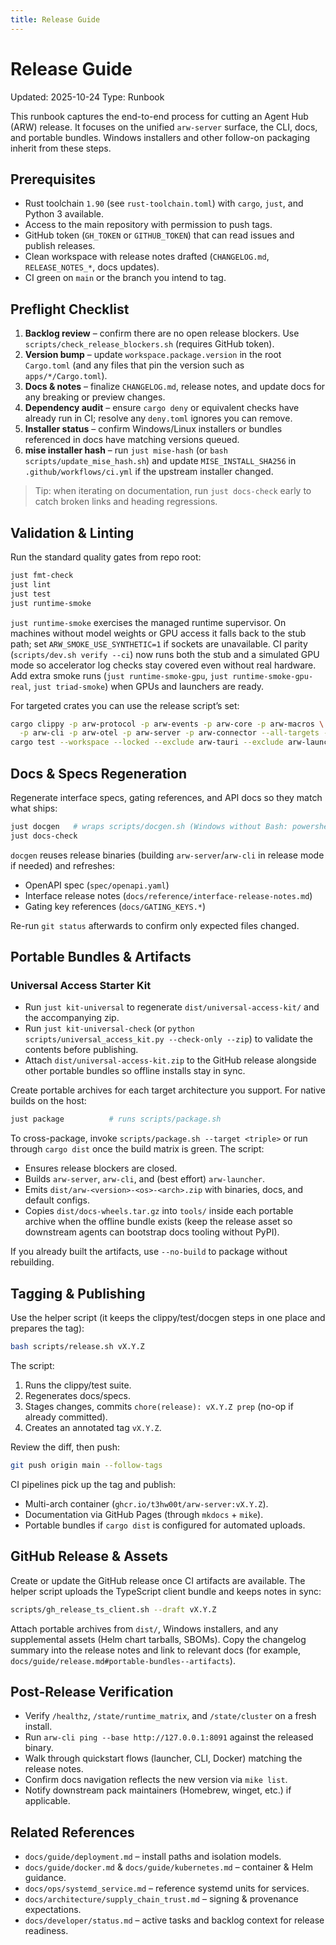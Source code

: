 ```yaml
---
title: Release Guide
---
```


# Release Guide

Updated: 2025-10-24
Type: Runbook

This runbook captures the end-to-end process for cutting an Agent Hub (ARW) release. It focuses on the unified `arw-server` surface, the CLI, docs, and portable bundles. Windows installers and other follow-on packaging inherit from these steps.

## Prerequisites
- Rust toolchain `1.90` (see `rust-toolchain.toml`) with `cargo`, `just`, and Python 3 available.
- Access to the main repository with permission to push tags.
- GitHub token (`GH_TOKEN` or `GITHUB_TOKEN`) that can read issues and publish releases.
- Clean workspace with release notes drafted (`CHANGELOG.md`, `RELEASE_NOTES_*`, docs updates).
- CI green on `main` or the branch you intend to tag.

## Preflight Checklist
1. **Backlog review** – confirm there are no open release blockers. Use `scripts/check_release_blockers.sh` (requires GitHub token).
2. **Version bump** – update `workspace.package.version` in the root `Cargo.toml` (and any files that pin the version such as `apps/*/Cargo.toml`).
3. **Docs & notes** – finalize `CHANGELOG.md`, release notes, and update docs for any breaking or preview changes.
4. **Dependency audit** – ensure `cargo deny` or equivalent checks have already run in CI; resolve any `deny.toml` ignores you can remove.
5. **Installer status** – confirm Windows/Linux installers or bundles referenced in docs have matching versions queued.
6. **mise installer hash** – run `just mise-hash` (or `bash scripts/update_mise_hash.sh`) and update `MISE_INSTALL_SHA256` in `.github/workflows/ci.yml` if the upstream installer changed.

> Tip: when iterating on documentation, run `just docs-check` early to catch broken links and heading regressions.

## Validation & Linting

Run the standard quality gates from repo root:

```bash
just fmt-check
just lint
just test
just runtime-smoke
```

`just runtime-smoke` exercises the managed runtime supervisor. On machines without model weights or GPU access it falls back to the stub path; set `ARW_SMOKE_USE_SYNTHETIC=1` if sockets are unavailable. CI parity (`scripts/dev.sh verify --ci`) now runs both the stub and a simulated GPU mode so accelerator log checks stay covered even without real hardware. Add extra smoke runs (`just runtime-smoke-gpu`, `just runtime-smoke-gpu-real`, `just triad-smoke`) when GPUs and launchers are ready.

For targeted crates you can use the release script’s set:

```bash
cargo clippy -p arw-protocol -p arw-events -p arw-core -p arw-macros \
  -p arw-cli -p arw-otel -p arw-server -p arw-connector --all-targets -- -D warnings
cargo test --workspace --locked --exclude arw-tauri --exclude arw-launcher -- --test-threads=1
```

## Docs & Specs Regeneration

Regenerate interface specs, gating references, and API docs so they match what ships:

```bash
just docgen   # wraps scripts/docgen.sh (Windows without Bash: powershell -ExecutionPolicy Bypass -File scripts\docgen.ps1)
just docs-check
```

`docgen` reuses release binaries (building `arw-server`/`arw-cli` in release mode if needed) and refreshes:
- OpenAPI spec (`spec/openapi.yaml`)
- Interface release notes (`docs/reference/interface-release-notes.md`)
- Gating key references (`docs/GATING_KEYS.*`)

Re-run `git status` afterwards to confirm only expected files changed.

## Portable Bundles & Artifacts

### Universal Access Starter Kit
- Run `just kit-universal` to regenerate `dist/universal-access-kit/` and the accompanying zip.
- Run `just kit-universal-check` (or `python scripts/universal_access_kit.py --check-only --zip`) to validate the contents before publishing.
- Attach `dist/universal-access-kit.zip` to the GitHub release alongside other portable bundles so offline installs stay in sync.

Create portable archives for each target architecture you support. For native builds on the host:

```bash
just package          # runs scripts/package.sh
```

To cross-package, invoke `scripts/package.sh --target <triple>` or run through `cargo dist` once the build matrix is green. The script:
- Ensures release blockers are closed.
- Builds `arw-server`, `arw-cli`, and (best effort) `arw-launcher`.
- Emits `dist/arw-<version>-<os>-<arch>.zip` with binaries, docs, and default configs.
- Copies `dist/docs-wheels.tar.gz` into `tools/` inside each portable archive when the offline bundle exists (keep the release asset so downstream agents can bootstrap docs tooling without PyPI).

If you already built the artifacts, use `--no-build` to package without rebuilding.

## Tagging & Publishing

Use the helper script (it keeps the clippy/test/docgen steps in one place and prepares the tag):

```bash
bash scripts/release.sh vX.Y.Z
```

The script:
1. Runs the clippy/test suite.
2. Regenerates docs/specs.
3. Stages changes, commits `chore(release): vX.Y.Z prep` (no-op if already committed).
4. Creates an annotated tag `vX.Y.Z`.

Review the diff, then push:

```bash
git push origin main --follow-tags
```

CI pipelines pick up the tag and publish:
- Multi-arch container (`ghcr.io/t3hw00t/arw-server:vX.Y.Z`).
- Documentation via GitHub Pages (through `mkdocs` + `mike`).
- Portable bundles if `cargo dist` is configured for automated uploads.

## GitHub Release & Assets

Create or update the GitHub release once CI artifacts are available. The helper script uploads the TypeScript client bundle and keeps notes in sync:

```bash
scripts/gh_release_ts_client.sh --draft vX.Y.Z
```

Attach portable archives from `dist/`, Windows installers, and any supplemental assets (Helm chart tarballs, SBOMs). Copy the changelog summary into the release notes and link to relevant docs (for example, `docs/guide/release.md#portable-bundles--artifacts`).

## Post-Release Verification

- Verify `/healthz`, `/state/runtime_matrix`, and `/state/cluster` on a fresh install.
- Run `arw-cli ping --base http://127.0.0.1:8091` against the released binary.
- Walk through quickstart flows (launcher, CLI, Docker) matching the release notes.
- Confirm docs navigation reflects the new version via `mike list`.
- Notify downstream pack maintainers (Homebrew, winget, etc.) if applicable.

## Related References
- `docs/guide/deployment.md` – install paths and isolation models.
- `docs/guide/docker.md` & `docs/guide/kubernetes.md` – container & Helm guidance.
- `docs/ops/systemd_service.md` – reference systemd units for services.
- `docs/architecture/supply_chain_trust.md` – signing & provenance expectations.
- `docs/developer/status.md` – active tasks and backlog context for release readiness.
